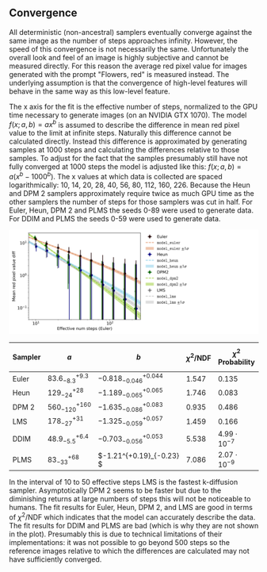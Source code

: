 ## Convergence

All deterministic (non-ancestral) samplers eventually converge against
the same image as the number of steps approaches infinity.
However, the speed of this convergence is not necessarily the same.
Unfortunately the overall look and feel of an image is highly subjective and cannot be measured directly.
For this reason the average red pixel value for images generated with the prompt "Flowers, red" is measured instead.
The underlying assumption is that the convergence of high-level features will behave in the same way as this low-level feature.

The x axis for the fit is the effective number of steps, normalized to the GPU time necessary to generate images
(on an NVIDIA GTX 1070).
The model $f(x; a, b) = a x^b$ is assumed to describe the difference in mean red pixel value to the limit at infinite steps.
Naturally this difference cannot be calculated directly.
Instead this difference is approximated by generating samples at 1000 steps and calculating
the differences relative to those samples.
To adjust for the fact that the samples presumably still have not fully converged at 1000 steps the model
is adjusted like this: $f(x; a, b) = a (x^b - 1000^b)$.
The x values at which data is collected are spaced logarithmically: 10, 14, 20, 28, 40, 56, 80, 112, 160, 226.
Because the Heun and DPM 2 samplers approximately require twice as much GPU time as the other samplers the number
of steps for those samplers was cut in half.
For Euler, Heun, DPM 2 and PLMS the seeds 0-89 were used to generate data.
For DDIM and PLMS the seeds 0-59 were used to generate data.

![Convergence](./convergence.png)

| Sampler | $a$                  | $b$                        | $\chi^2 / \mathrm{NDF}$ | $\chi^2$ Probability | Effective Step Length |
|---------|----------------------|----------------------------|-------------------------|----------------------|-----------------------|
| Euler   | $83.6^{+9.3}_{-8.3}$ | $-0.818^{+0.044}_{-0.046}$ | 1.547                   | 0.135                | 1.0                   |
| Heun    | $129^{+28}_{-24}$    | $-1.189^{+0.065}_{-0.065}$ | 1.746                   | 0.083                | 2.025                 |
| DPM 2   | $560^{+160}_{-120}$  | $-1.635^{+0.083}_{-0.086}$ | 0.935                   | 0.486                | 1.95                  |
| LMS     | $178^{+31}_{-27}$    | $-1.325^{+0.057}_{-0.059}$ | 1.459                   | 0.166                | 0.9875                |
| DDIM    | $48.9^{+6.4}_{-5.5}$ | $-0.703^{+0.053}_{-0.056}$ | 5.538                   | $4.99 \cdot 10^{-7}$ | 0.975                 |
| PLMS    | $83^{+68}_{-33}$     | $-1.21^{+0.19}_{-0.23}   $ | 7.086                   | $2.07 \cdot 10^{-9}$ | 0.975                 |

In the interval of 10 to 50 effective steps LMS is the fastest k-diffusion sampler.
Asymptotically DPM 2 seems to be faster but due to the diminishing returns at large numbers of steps this will
not be noticeable to humans.
The fit results for Euler, Heun, DPM 2, and LMS are good in terms of $\chi^2 / \mathrm{NDF}$ which indicates that
the model can accurately describe the data.
The fit results for DDIM and PLMS are bad (which is why they are not shown in the plot).
Presumably this is due to technical limitations of their implementations:
it was not possible to go beyond 500 steps so the reference images relative to which the differences are calculated
may not have sufficiently converged.
